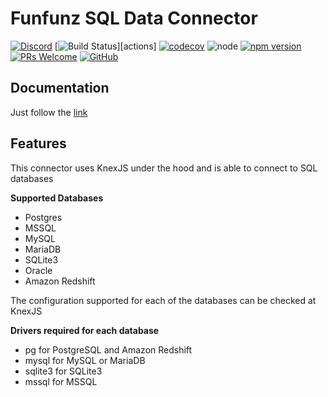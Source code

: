 # Funfunz SQL Data Connector

[![Discord][discord-badge]][discord]
[![Build Status][actions-badge]][actions]
[![codecov][codecov-badge]][codecov]
![node][node]
[![npm version][npm-badge]][npm]
[![PRs Welcome][prs-badge]][prs]
[![GitHub][license-badge]][license]

## Documentation

Just follow the [link](https://funfunz.github.io/funfunz/#/usage/dataConnectors/sql)

## Features

This connector uses KnexJS under the hood and is able to connect to SQL databases

**Supported Databases**

- Postgres
- MSSQL
- MySQL
- MariaDB
- SQLite3
- Oracle
- Amazon Redshift

The configuration supported for each of the databases can be checked at KnexJS

**Drivers required for each database**

- pg for PostgreSQL and Amazon Redshift
- mysql for MySQL or MariaDB
- sqlite3 for SQLite3
- mssql for MSSQL

[discord-badge]: https://img.shields.io/discord/774439225520554004?logo=discord
[discord]: https://discord.gg/HwZ7zMJKwg

[actions-badge]: https://github.com/funfunz/sql-data-connector/workflows/Node.js%20CI/badge.svg
[action]: https://github.com/Funfunz/sql-data-connector/actions

[codecov-badge]: https://codecov.io/gh/Funfunz/sql-data-connector/branch/master/graph/badge.svg
[codecov]: https://codecov.io/gh/Funfunz/sql-data-connector

[node]: https://img.shields.io/node/v/funfunz.svg

[npm-badge]: https://badge.fury.io/js/funfunz.svg
[npm]: https://badge.fury.io/js/funfunz

[prs-badge]: https://img.shields.io/badge/PRs-welcome-brightgreen.svg
[prs]: http://makeapullrequest.com

[license-badge]: https://img.shields.io/github/license/JWebCoder/funfunz.svg
[license]: https://github.com/JWebCoder/funfunz/blob/master/LICENSE
